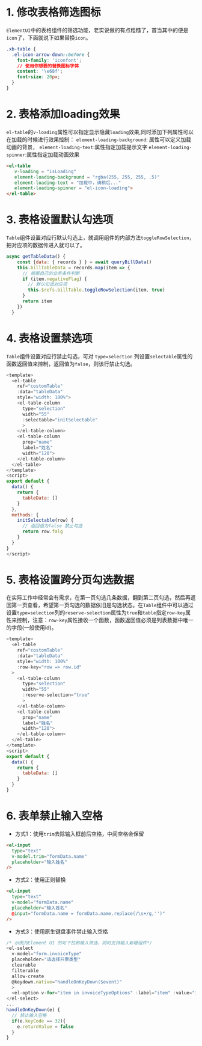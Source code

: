 # 1. 修改表格筛选图标
`ElementUI`中的表格组件的筛选功能，老实说做的有点粗糙了，首当其中的便是`icon`了，下面就说下如果替换`icon`。
```css
.xb-table {
  .el-icon-arrow-down::before {
    font-family: 'iconfont';
    // 使用你想要的替换图标字体
    content: '\e68f';
    font-size: 20px;
  }
}
```
# 2. 表格添加loading效果
`el-table`的`v-loading`属性可以指定显示隐藏`loading`效果,同时添加下列属性可以在加载的时候进行效果控制：
`element-loading-background`: 属性可以定义加载动画的背景，
`element-loading-text`:属性指定加载提示文字
`element-loading-spinner`:属性指定加载动画效果
```html
<el-table
   v-loading = "isLoading"
   element-loading-background = "rgba(255, 255, 255, .5)"
   element-loading-text = "加载中，请稍后..."
   element-loading-spinner = "el-icon-loading">
</el-table>
```

# 3. 表格设置默认勾选项
`Table`组件设置对应行默认勾选上，就调用组件的内部方法`toggleRowSelection`，把对应项的数据传进入就可以了。
```js
async getTableData() {
    const {data: { records } } = await queryBillData()
    this.billTableData = records.map(item => {
      // 根据自己的业务条件判断
      if (item.negativeFlag) {
        // 默认勾选对应项
        this.$refs.billTable.toggleRowSelection(item, true)
      }
      return item
    })
  }
```
# 4. 表格设置禁选项
`Table`组件设置对应行禁止勾选，可对 `type=selection` 列设置`selectable`属性的函数返回值来控制，返回值为`false`，则该行禁止勾选。
```js
<template>
  <el-table
    ref="costomTable"
    :data="tableData"
    style="width: 100%">
    <el-table-column
      type="selection"
      width="55"
      :selectable="initSelectable"
      >
    </el-table-column>
    <el-table-column
      prop="name"
      label="姓名"
      width="120">
    </el-table-column>
  </el-table>
</template>
<script>
export default {
  data() {
    return {
      tableData: []
    }
  },
  methods: {
    initSelectable(row) {
      // 返回值为false 禁止勾选
      return row.falg
    }
  }
}
</script>
```
# 5. 表格设置跨分页勾选数据
在实际工作中经常会有需求，在第一页勾选几条数据，翻到第二页勾选，然后再返回第一页查看，希望第一页勾选的数据依旧是勾选状态。在`Table`组件中可以通过设置`type=selection`列的`reserve-selection`属性为`true`和`table`指定`row-key`属性来控制，注意：`row-key`属性接收一个函数，函数返回值必须是列表数据中唯一的字段(一般使用id)。
```js
<template>
  <el-table
    ref="costomTable"
    :data="tableData"
    style="width: 100%"
    :row-key="row => row.id"
  >
    <el-table-column
      type="selection"
      width="55"
      :reserve-selection="true"
      >
    </el-table-column>
    <el-table-column
      prop="name"
      label="姓名"
      width="120">
    </el-table-column>
  </el-table>
</template>
<script>
export default {
  data() {
    return {
      tableData: []
    }
  }
}
```
# 6. 表单禁止输入空格
- 方式1：使用`trim`去除输入框前后空格，中间空格会保留
```html
<el-input
  type="text"
  v-model.trim="formData.name"
  placeholder="输入姓名"
/>
```
- 方式2：使用正则替换
```html
<el-input
  type="text"
  v-model="formData.name"
  placeholder="输入姓名"
  @input="formData.name = formData.name.replace(/\s+/g,'')"
/>
```
- 方式3：使用原生键盘事件禁止输入空格
```js
/* 示例为Element UI 的可下拉和输入筛选，同时支持输入新增组件*/
<el-select
  v-model="form.invoiceType"
  placeholder="请选择开票类型"
  clearable
  filterable
  allow-create
  @keydown.native="handleOnKeyDown($event)"
  >
  <el-option v-for="item in invoiceTypeOptions" :label="item" :value="item" clearable :key="item" />
</el-select>
...
handleOnKeyDown(e) {
  // 禁止输入空格
  if(e.keyCode == 32){
    e.returnValue = false
  }
}
```